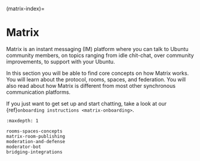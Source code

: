 (matrix-index)=
# Matrix


Matrix is an instant messaging (IM) platform where you can talk to Ubuntu community members, on topics ranging from idle chit-chat, over community improvements, to support with your Ubuntu.

In this section you will be able to find core concepts on how Matrix works.
You will learn about the protocol, rooms, spaces, and federation.
You will also read about how Matrix is different from most other synchronous communication platforms.

If you just want to get set up and start chatting, take a look at our {ref}`onboarding instructions <matrix-onboarding>`.


```{toctree}
:maxdepth: 1

rooms-spaces-concepts
matrix-room-publishing
moderation-and-defense
moderator-bot
bridging-integrations
```

